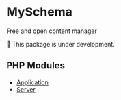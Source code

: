 # MySchema

Free and open content manager

:construction: This package is under development.

## PHP Modules
<ul>
    <li><a href="/src/Application">Application</a></li>
    <li><a href="/src/Server">Server</a></li>
</ul>